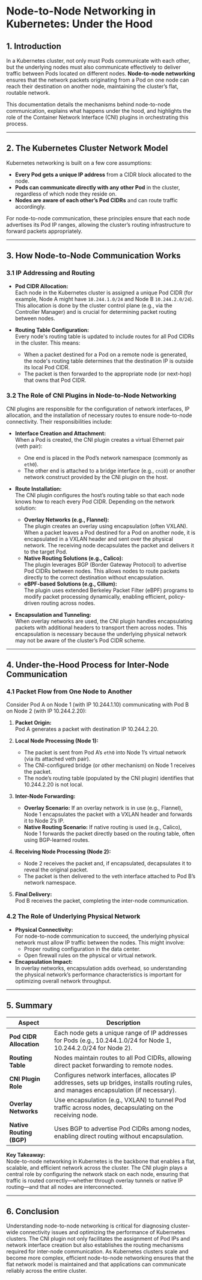 # Node-to-Node Networking in Kubernetes: Under the Hood

## 1. Introduction

In a Kubernetes cluster, not only must Pods communicate with each other, but the underlying nodes must also communicate effectively to deliver traffic between Pods located on different nodes. **Node-to-node networking** ensures that the network packets originating from a Pod on one node can reach their destination on another node, maintaining the cluster’s flat, routable network.

This documentation details the mechanisms behind node-to-node communication, explains what happens under the hood, and highlights the role of the Container Network Interface (CNI) plugins in orchestrating this process.

---

## 2. The Kubernetes Cluster Network Model

Kubernetes networking is built on a few core assumptions:
- **Every Pod gets a unique IP address** from a CIDR block allocated to the node.
- **Pods can communicate directly with any other Pod** in the cluster, regardless of which node they reside on.
- **Nodes are aware of each other’s Pod CIDRs** and can route traffic accordingly.

For node-to-node communication, these principles ensure that each node advertises its Pod IP ranges, allowing the cluster’s routing infrastructure to forward packets appropriately.

---

## 3. How Node-to-Node Communication Works

### 3.1 IP Addressing and Routing

- **Pod CIDR Allocation:**  
  Each node in the Kubernetes cluster is assigned a unique Pod CIDR (for example, Node A might have `10.244.1.0/24` and Node B `10.244.2.0/24`). This allocation is done by the cluster control plane (e.g., via the Controller Manager) and is crucial for determining packet routing between nodes.

- **Routing Table Configuration:**  
  Every node's routing table is updated to include routes for all Pod CIDRs in the cluster. This means:
  - When a packet destined for a Pod on a remote node is generated, the node's routing table determines that the destination IP is outside its local Pod CIDR.
  - The packet is then forwarded to the appropriate node (or next-hop) that owns that Pod CIDR.

### 3.2 The Role of CNI Plugins in Node-to-Node Networking

CNI plugins are responsible for the configuration of network interfaces, IP allocation, and the installation of necessary routes to ensure node-to-node connectivity. Their responsibilities include:

- **Interface Creation and Attachment:**  
  When a Pod is created, the CNI plugin creates a virtual Ethernet pair (veth pair):
  - One end is placed in the Pod’s network namespace (commonly as `eth0`).
  - The other end is attached to a bridge interface (e.g., `cni0`) or another network construct provided by the CNI plugin on the host.

- **Route Installation:**  
  The CNI plugin configures the host’s routing table so that each node knows how to reach every Pod CIDR. Depending on the network solution:
  - **Overlay Networks (e.g., Flannel):**  
    The plugin creates an overlay using encapsulation (often VXLAN). When a packet leaves a Pod destined for a Pod on another node, it is encapsulated in a VXLAN header and sent over the physical network. The receiving node decapsulates the packet and delivers it to the target Pod.
  - **Native Routing Solutions (e.g., Calico):**  
    The plugin leverages BGP (Border Gateway Protocol) to advertise Pod CIDRs between nodes. This allows nodes to route packets directly to the correct destination without encapsulation.
  - **eBPF-based Solutions (e.g., Cilium):**  
    The plugin uses extended Berkeley Packet Filter (eBPF) programs to modify packet processing dynamically, enabling efficient, policy-driven routing across nodes.

- **Encapsulation and Tunneling:**  
  When overlay networks are used, the CNI plugin handles encapsulating packets with additional headers to transport them across nodes. This encapsulation is necessary because the underlying physical network may not be aware of the cluster’s Pod CIDR scheme.

---

## 4. Under-the-Hood Process for Inter-Node Communication

### 4.1 Packet Flow from One Node to Another

Consider Pod A on Node 1 (with IP 10.244.1.10) communicating with Pod B on Node 2 (with IP 10.244.2.20):

1. **Packet Origin:**  
   Pod A generates a packet with destination IP 10.244.2.20.
   
2. **Local Node Processing (Node 1):**  
   - The packet is sent from Pod A’s `eth0` into Node 1’s virtual network (via its attached veth pair).
   - The CNI-configured bridge (or other mechanism) on Node 1 receives the packet.
   - The node’s routing table (populated by the CNI plugin) identifies that 10.244.2.20 is not local.
   
3. **Inter-Node Forwarding:**  
   - **Overlay Scenario:** If an overlay network is in use (e.g., Flannel), Node 1 encapsulates the packet with a VXLAN header and forwards it to Node 2’s IP.
   - **Native Routing Scenario:** If native routing is used (e.g., Calico), Node 1 forwards the packet directly based on the routing table, often using BGP-learned routes.
   
4. **Receiving Node Processing (Node 2):**  
   - Node 2 receives the packet and, if encapsulated, decapsulates it to reveal the original packet.
   - The packet is then delivered to the veth interface attached to Pod B’s network namespace.
   
5. **Final Delivery:**  
   Pod B receives the packet, completing the inter-node communication.

### 4.2 The Role of Underlying Physical Network
- **Physical Connectivity:**  
  For node-to-node communication to succeed, the underlying physical network must allow IP traffic between the nodes. This might involve:
  - Proper routing configuration in the data center.
  - Open firewall rules on the physical or virtual network.
- **Encapsulation Impact:**  
  In overlay networks, encapsulation adds overhead, so understanding the physical network’s performance characteristics is important for optimizing overall network throughput.

---

## 5. Summary

| **Aspect** | **Description** |
|------------|-----------------|
| **Pod CIDR Allocation** | Each node gets a unique range of IP addresses for Pods (e.g., 10.244.1.0/24 for Node 1, 10.244.2.0/24 for Node 2). |
| **Routing Table** | Nodes maintain routes to all Pod CIDRs, allowing direct packet forwarding to remote nodes. |
| **CNI Plugin Role** | Configures network interfaces, allocates IP addresses, sets up bridges, installs routing rules, and manages encapsulation (if necessary). |
| **Overlay Networks** | Use encapsulation (e.g., VXLAN) to tunnel Pod traffic across nodes, decapsulating on the receiving node. |
| **Native Routing (BGP)** | Uses BGP to advertise Pod CIDRs among nodes, enabling direct routing without encapsulation. |

**Key Takeaway:**  
Node-to-node networking in Kubernetes is the backbone that enables a flat, scalable, and efficient network across the cluster. The CNI plugin plays a central role by configuring the network stack on each node, ensuring that traffic is routed correctly—whether through overlay tunnels or native IP routing—and that all nodes are interconnected.

---

## 6. Conclusion

Understanding node-to-node networking is critical for diagnosing cluster-wide connectivity issues and optimizing the performance of Kubernetes clusters. The CNI plugin not only facilitates the assignment of Pod IPs and network interface creation but also establishes the routing mechanisms required for inter-node communication. As Kubernetes clusters scale and become more complex, efficient node-to-node networking ensures that the flat network model is maintained and that applications can communicate reliably across the entire cluster.
